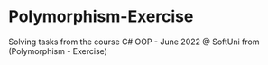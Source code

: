 # Polymorphism-Exercise
Solving tasks from the course C# OOP - June 2022 @ SoftUni from (Polymorphism - Exercise)
